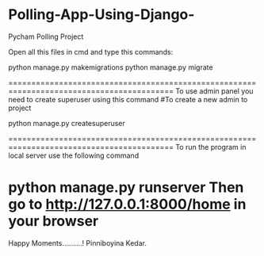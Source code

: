 # Polling-App-Using-Django-
Pycham Polling Project


Open all this files in cmd and type this commands:

python manage.py makemigrations
python manage.py migrate

==========================================================================================
To use admin panel you need to create superuser using this command #To create a new admin to project

python manage.py createsuperuser

==========================================================================================
To run the program in local server use the following command

python manage.py runserver
Then go to http://127.0.0.1:8000/home in your browser
========================================================================================
Happy Moments..........!
Pinniboyina Kedar.
